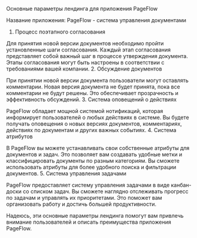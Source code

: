 Основные параметры лендинга для приложения PageFlow

Название приложения: PageFlow - система управления документами

1. Процесс поэтапного согласования

Для принятия новой версии документов необходимо пройти установленные шаги согласования.
Каждый этап согласования представляет собой важный шаг в процессе утверждения документа.
Этапы согласования могут быть настроены в соответствии с требованиями вашей компании.
2. Обсуждение документов

При принятии новой версии документа пользователи могут оставлять комментарии.
Новая версия документа не будет принята, пока все комментарии не будут решены.
Это обеспечивает прозрачность и эффективность обсуждений.
3. Система оповещений о действиях

PageFlow обладает мощной системой нотификаций, которая информирует пользователей о любых действиях в системе.
Вы будете получать оповещения о новых версиях документов, комментариях, действиях по документам и других важных событиях.
4. Система атрибутов

В PageFlow вы можете устанавливать свои собственные атрибуты для документов и задач.
Это позволяет вам создавать удобные метки и классифицировать документы по разным категориям.
Вы сможете использовать атрибуты для более удобного поиска и фильтрации документов.
5. Система управления задачами

PageFlow предоставляет систему управления задачами в виде канбан-доски со списком задач.
Вы сможете наглядно отслеживать прогресс по задачам и управлять их приоритетами.
Это поможет вам организовать работу и достичь большей продуктивности.

Надеюсь, эти основные параметры лендинга помогут вам привлечь внимание пользователей и описать преимущества приложения PageFlow.